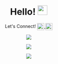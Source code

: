 

  <h1 align= "center"> Hello!
  <img src="https://raw.githubusercontent.com/MartinHeinz/MartinHeinz/master/wave.gif" width="30px">
     </h1>
     <p align="center">Let's Connect! 
<a href="https://twitter.com/KomalKaur99">
  <img align="center" alt="Komal Kaur | Twitter" width="22px" src="https://raw.githubusercontent.com/peterthehan/peterthehan/master/assets/twitter.svg" />
</a>
<a href="https://www.linkedin.com/in/kkomal/">
  <img align="center" alt="Komal's LinkedIN" width="22px" src="https://raw.githubusercontent.com/peterthehan/peterthehan/master/assets/linkedin.svg" />
</a>
 
</p>
     <p align="center">
  <img src="https://media.giphy.com/media/L1R1tvI9svkIWwpVYr/giphy.gif" /> 
  
</p>

<p align="center" >
  <img  src="https://github-readme-stats.vercel.app/api?username=komal914&theme=radical&show_icons=true" />
</p>



<p align="center">
  <img align="center" src="https://github-readme-stats.vercel.app/api/top-langs/?username=komal914&theme=radical&layout=compact" />
   

</p>





<!---
Komal914/Komal914 is a ✨ special ✨ repository because its `README.md` (this file) appears on your GitHub profile.
You can click the Preview link to take a look at your changes.
--->
